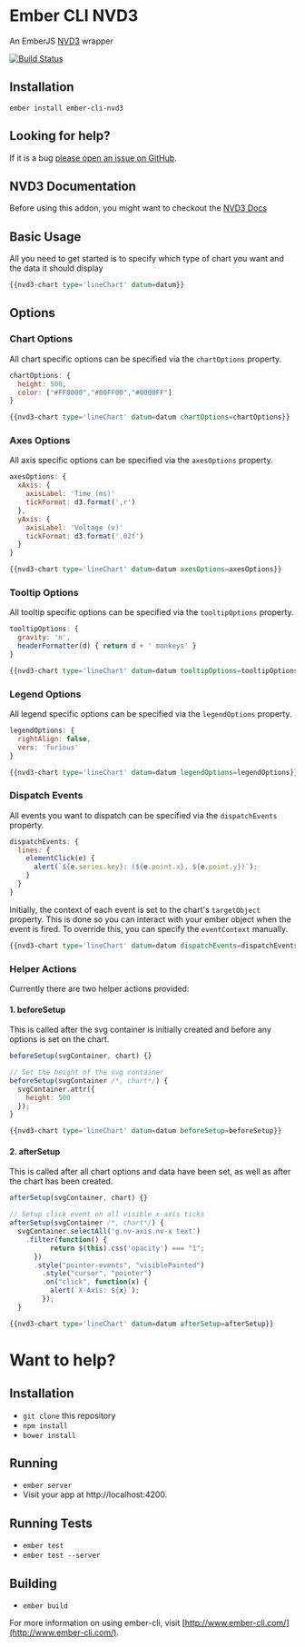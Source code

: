 # Ember CLI NVD3
An EmberJS [NVD3](http://nvd3.org/) wrapper

[![Build Status](https://travis-ci.org/offirgolan/ember-cli-d3.svg)](https://travis-ci.org/offirgolan/ember-cli-d3)

## Installation ##
```shell
ember install ember-cli-nvd3
```

## Looking for help? ##
If it is a bug [please open an issue on GitHub](http://github.com/offirgolan/ember-cli-nvd3/issues).

## NVD3 Documentation
Before using this addon, you might want to checkout the [NVD3 Docs](https://nvd3-community.github.io/nvd3/)

## Basic Usage ##
All you need to get started is to specify which type of chart you want and the data it should display

```handlebars
{{nvd3-chart type='lineChart' datum=datum}}
```

## Options

### Chart Options
All chart specific options can be specified via the `chartOptions` property.

```javascript
chartOptions: {
  height: 500,
  color: ["#FF0000","#00FF00","#0000FF"]
}
```

```handlebars
{{nvd3-chart type='lineChart' datum=datum chartOptions=chartOptions}}
```

### Axes Options
All axis specific options can be specified via the `axesOptions` property.

```javascript
axesOptions: {
  xAxis: {
    axisLabel: 'Time (ms)'
    tickFormat: d3.format(',r')
  },
  yAxis: {
    axisLabel: 'Voltage (v)'
    tickFormat: d3.format('.02f')
  }
}
```

```handlebars
{{nvd3-chart type='lineChart' datum=datum axesOptions=axesOptions}}
```

### Tooltip Options
All tooltip specific options can be specified via the `tooltipOptions` property.

```javascript
tooltipOptions: {
  gravity: 'n',
  headerFormatter(d) { return d + ' monkeys' }
}
```

```handlebars
{{nvd3-chart type='lineChart' datum=datum tooltipOptions=tooltipOptions}}
```

### Legend Options
All legend specific options can be specified via the `legendOptions` property.

```javascript
legendOptions: {
  rightAlign: false,
  vers: 'furious'
}
```

```handlebars
{{nvd3-chart type='lineChart' datum=datum legendOptions=legendOptions}}
```

### Dispatch Events
All events you want to dispatch can be specified via the `dispatchEvents` property.

```javascript
dispatchEvents: {
  lines: {
    elementClick(e) {
      alert(`${e.series.key}: (${e.point.x}, ${e.point.y})`);
    }
  }
}
```

Initially, the context of each event is set to the chart's `targetObject` property. This is done so you can interact with your ember object when the event is fired. To override this, you can specify the `eventContext` manually.

```handlebars
{{nvd3-chart type='lineChart' datum=datum dispatchEvents=dispatchEvents eventContext=parent}}
```

### Helper Actions
Currently there are two helper actions provided:

#### 1. beforeSetup
This is called after the svg container is initially created and before any options is set on the chart. 

```javascript
beforeSetup(svgContainer, chart) {}
```
```javascript
// Set the height of the svg container
beforeSetup(svgContainer /*, chart*/) {
  svgContainer.attr({
    height: 500
  });
}
```

```handlebars
{{nvd3-chart type='lineChart' datum=datum beforeSetup=beforeSetup}}
```

#### 2. afterSetup
This is called after all chart options and data have been set, as well as after the chart has been created. 

```javascript
afterSetup(svgContainer, chart) {}
```

```javascript
// Setup click event on all visible x-axis ticks
afterSetup(svgContainer /*, chart*/) {
  svgContainer.selectAll('g.nv-axis.nv-x text')
    .filter(function() {
          return $(this).css('opacity') === "1";
      })
      .style("pointer-events", "visiblePainted")
        .style("cursor", "pointer")
        .on("click", function(x) {
          alert(`X-Axis: ${x}`);
        });
  }
```

```handlebars
{{nvd3-chart type='lineChart' datum=datum afterSetup=afterSetup}}
```

# Want to help?

## Installation

* `git clone` this repository
* `npm install`
* `bower install`

## Running

* `ember server`
* Visit your app at http://localhost:4200.

## Running Tests

* `ember test`
* `ember test --server`

## Building

* `ember build`

For more information on using ember-cli, visit [http://www.ember-cli.com/](http://www.ember-cli.com/).
